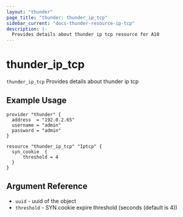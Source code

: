 ```yaml
---
layout: "thunder"
page_title: "thunder: thunder_ip_tcp"
sidebar_current: "docs-thunder-resource-ip-tcp"
description: |-
  Provides details about thunder ip tcp resource for A10
---
```


# thunder\_ip\_tcp

`thunder_ip_tcp` Provides details about thunder ip tcp
## Example Usage


```hcl
provider "thunder" {
  address  = "192.0.2.65"
  username = "admin"
  password = "admin"
}

resource "thunder_ip_tcp" "Iptcp" {
  syn_cookie  {
      threshold = 4
  }
}
```

## Argument Reference

* `uuid` - uuid of the object
* `threshold` - SYN cookie expire threshold (seconds (default is 4))

